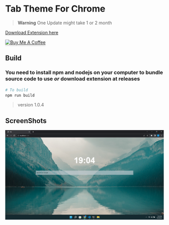 # Tab Theme For Chrome

> **Warning**
> One Update might take 1 or 2 month

<a href="https://github.com/happer64bit/CleanTab/releases/tag/v1.0.3">Download Extension here</a>

<a href="https://www.buymeacoffee.com/happer64bit" target="_blank"><img src="https://www.buymeacoffee.com/assets/img/custom_images/orange_img.png" alt="Buy Me A Coffee" style="height: 41px !important;width: 174px !important;box-shadow: 0px 3px 2px 0px rgba(190, 190, 190, 0.5) !important;-webkit-box-shadow: 0px 3px 2px 0px rgba(190, 190, 190, 0.5) !important;" ></a>

## Build
### You need to install npm and nodejs on your computer to bundle source code to use *or* download extension at releases
```bash
# To build
npm run build
```

> version 1.0.4

## ScreenShots

<img src="screenshots/screenshot.png">
